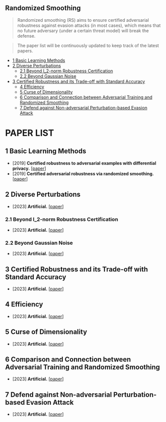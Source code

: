 
## Randomized Smoothing

>Randomized smoothing (RS) aims to ensure certified adversarial robustness against evasion attacks (in most cases), which means that no future adversary (under a certain threat model) will break the defense.

>The paper list will be continuously updated to keep track of the latest papers.

  - [1 Basic Learning Methods](#1-Basic-Learning-Methods)
  - [2 Diverse Perturbations](#2-Diverse-Perturbations)
    - [2.1 Beyond l_2-norm Robustness Certification](#21-Beyond-l_2-norm-Robustness-Certification)
    - [2.2 Beyond Gaussian Noise](#22-Beyond-Gaussian-Noise)
- [3 Certified Robustness and its Trade-off with Standard Accuracy](#3-Certified-Robustness-and-its-Trade-off-with-Standard-Accuracy)
  - [4 Efficiency](#4-Efficiency)
  - [5 Curse of Dimensionality](#5-Curse-of-Dimensionality)
  - [6 Comparison and Connection between Adversarial Training and Randomized Smoothing](#6-Comparison-and-Connection-between-Adversarial-Training-and-Randomized-Smoothing)
  - [7 Defend against Non-adversarial Perturbation-based Evasion Attack](#7-Defend-against-Non-adversarial-Perturbation-based-Evasion-Attack)
  <!-- - [Citation](#citation) -->
  
#  PAPER LIST

## 1 Basic Learning Methods
- [2019] **Certified robustness to adversarial examples with differential privacy.** [[paper]([https]https://ieeexplore.ieee.org/abstract/document/8835364/)]
- [2019] **Certified adversarial robustness via randomized smoothing.** [[paper]([https]https://proceedings.mlr.press/v97/cohen19c.html)]
## 2 Diverse Perturbations
- [2023] **Artificial.** [[paper](https)]
### 2.1 Beyond l_2-norm Robustness Certification
- [2023] **Artificial.** [[paper](https)]
### 2.2 Beyond Gaussian Noise
- [2023] **Artificial.** [[paper](https)]
## 3 Certified Robustness and its Trade-off with Standard Accuracy
- [2023] **Artificial.** [[paper](https)]
## 4 Efficiency
- [2023] **Artificial.** [[paper](https)]
## 5 Curse of Dimensionality
- [2023] **Artificial.** [[paper](https)]
## 6 Comparison and Connection between Adversarial Training and Randomized Smoothing
- [2023] **Artificial.** [[paper](https)]
## 7 Defend against Non-adversarial Perturbation-based Evasion Attack
- [2023] **Artificial.** [[paper](https)]
